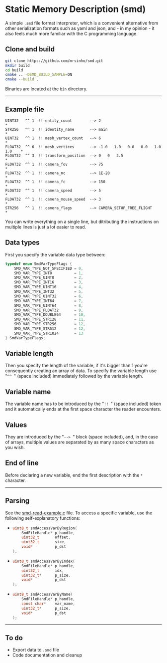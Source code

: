 # Static Memory Description (smd)

A simple `.smd` file format interpreter, which is a convenient alternative from other serialization formats such as yaml and json, and - in my opinion - it also feels much more familiar with the C programming language.

## Clone and build

```bash
git clone https://github.com/mrsinho/smd.git
mkdir build
cd build
cmake .. -DSMD_BUILD_SAMPLE=ON
cmake --build .
```

Binaries are located at the `bin` directory.

---

## Example file

```
UINT32   ^^ 1  !! entity_count        --> 2                                     *
STR256   ^^ 1  !! identity_name       --> main                                  *
UINT32   ^^ 1  !! mesh_vertex_count   --> 6                                     *
FLOAT32  ^^ 6  !! mesh_vertices       --> -1.0   1.0   0.0   0.0   1.0   1.0    *
FLOAT32  ^^ 3  !! transform_position  --> 0   0   2.5                           *
FLOAT32  ^^ 1  !! camera_fov          --> 75                                    *
FLOAT32  ^^ 1  !! camera_nc           --> 1E-20                                 *
FLOAT32  ^^ 1  !! camera_fc           --> 150                                   *
FLOAT32  ^^ 1  !! camera_speed        --> 5                                     *
FLOAT32  ^^ 1  !! camera_mouse_speed  --> 3                                     *
STR256   ^^ 1  !! camera_flags        --> CAMERA_SETUP_FREE_FLIGHT              *
```

You can write everything on a single line, but ditributing the instructions on multiple lines is just a lot easier to read.

## Data types

First you specify the variable data type between:

```c
typedef enum SmdVarTypeFlags {
	SMD_VAR_TYPE_NOT_SPECIFIED = 0,
	SMD_VAR_TYPE_INT8          = 1,
	SMD_VAR_TYPE_UINT8         = 2,
	SMD_VAR_TYPE_INT16         = 3,
	SMD_VAR_TYPE_UINT16        = 4,
	SMD_VAR_TYPE_INT32         = 5,
	SMD_VAR_TYPE_UINT32        = 6,
	SMD_VAR_TYPE_INT64         = 7,
	SMD_VAR_TYPE_UINT64        = 8,
	SMD_VAR_TYPE_FLOAT32       = 9,
	SMD_VAR_TYPE_DOUBLE64      = 10,
	SMD_VAR_TYPE_STR128        = 11,
	SMD_VAR_TYPE_STR256        = 12,
	SMD_VAR_TYPE_STR512        = 12,
	SMD_VAR_TYPE_STR1024       = 13
} SmdVarTypeFlags;
```

## Variable length

Then you specify the length of the variable, if it's bigger than 1 you're consequently creating an array of data. To specify the variable length use "`^^ `" (space included) immediately followed by the variable length.

## Variable name

The variable name has to be introduced by the "`!! `" (space included) token and it automatically ends at the first space character the reader encounters.

## Values

They are introduced by the "`--> `" block (space included), and, in the case of arrays, multiple values are separated by as many space characters as you wish. 

## End of line

Before declaring a new variable, end the first description with the `*` character.

---

## Parsing

See the [smd-read-example.c](smd-read-sample/src/smd-read-sample.c) file. To access a specific variable, use the following self-explanatory functions:
 *	```c
	uint8_t smdAccessVarByRegion(
		SmdFileHandle* p_handle,
		uint32_t       offset,
		uint32_t       size,
		void*          p_dst
	);
	``` 
 *	```c
	uint8_t smdAccessVarByIndex(
		SmdFileHandle* p_handle,
		uint32_t       idx,
		uint32_t*      p_size,
		void*          p_dst
	);
	``` 
 *	```c
	uint8_t smdAccessVarByName(
		SmdFileHandle* p_handle,
		const char*    var_name,
		uint32_t*      p_size,
		void*          p_dst
	);
	```

---

## To do
 * Export data to `.smd` file
 * Code documentation and cleanup